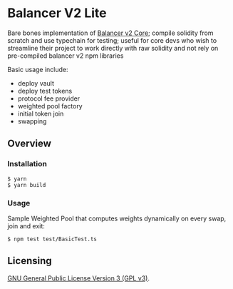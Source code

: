 # Balancer V2 Lite

Bare bones implementation of [Balancer v2 Core](https://github.com/balancer/balancer-v2-monorepo); compile solidity from scratch and use typechain for testing; useful for 
core devs who wish to streamline their project to work directly with raw solidity and not rely on pre-compiled balancer v2 npm libraries

Basic usage include:
* deploy vault
* deploy test tokens
* protocol fee provider
* weighted pool factory
* initial token join
* swapping

## Overview

### Installation

```console
$ yarn
$ yarn build
```

### Usage

Sample Weighted Pool that computes weights dynamically on every swap, join and exit:

```
$ npm test test/BasicTest.ts
```

## Licensing

[GNU General Public License Version 3 (GPL v3)](../../LICENSE).
